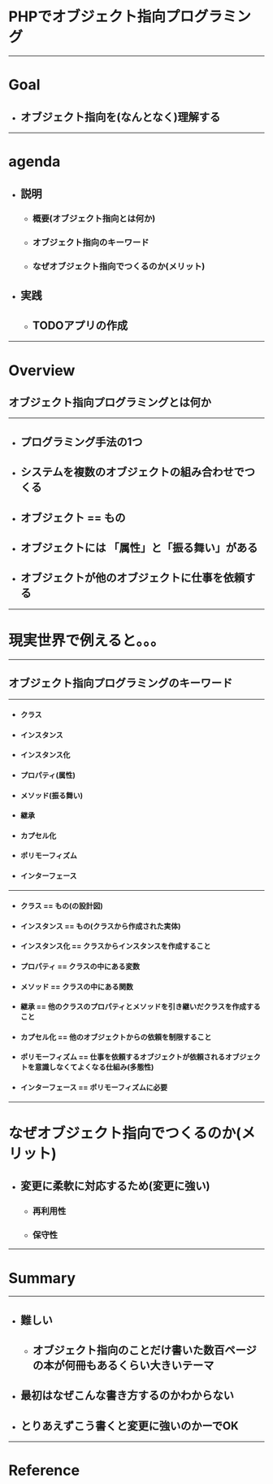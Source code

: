 

# PHPでオブジェクト指向プログラミング

---

# Goal
- ## オブジェクト指向を(なんとなく)理解する

---

# agenda
- ## 説明
  - ### 概要(オブジェクト指向とは何か)
  - ### オブジェクト指向のキーワード
  - ### なぜオブジェクト指向でつくるのか(メリット)
- ## 実践
  - ## TODOアプリの作成

---

# Overview
## オブジェクト指向プログラミングとは何か

---

- ## プログラミング手法の1つ
- ## システムを複数のオブジェクトの組み合わせでつくる
- ## オブジェクト == もの
- ## オブジェクトには 「属性」と「振る舞い」がある
- ## オブジェクトが他のオブジェクトに仕事を依頼する
 
---

# 現実世界で例えると。。。 

---

## オブジェクト指向プログラミングのキーワード

---

- #### クラス
- #### インスタンス
- #### インスタンス化
- #### プロパティ(属性)
- #### メソッド(振る舞い)
- #### 継承
- #### カプセル化
- #### ポリモーフィズム
- #### インターフェース

---

- #### クラス == もの(の設計図)
- #### インスタンス == もの(クラスから作成された実体)
- #### インスタンス化 == クラスからインスタンスを作成すること
- #### プロパティ == クラスの中にある**変数**
- #### メソッド == クラスの中にある**関数**
- #### 継承 == 他のクラスのプロパティとメソッドを引き継いだクラスを作成すること
- #### カプセル化 == 他のオブジェクトからの依頼を制限すること
- #### ポリモーフィズム == 仕事を依頼するオブジェクトが依頼されるオブジェクトを意識しなくてよくなる仕組み(多態性)
- #### インターフェース == ポリモーフィズムに必要

---

# なぜオブジェクト指向でつくるのか(メリット)
- ## 変更に柔軟に対応するため(変更に強い)
    - ### 再利用性
    - ### 保守性

---

# Summary

---

- ## 難しい
    - ## オブジェクト指向のことだけ書いた数百ページの本が何冊もあるくらい大きいテーマ
- ## 最初はなぜこんな書き方するのかわからない
- ## とりあえずこう書くと**変更に強い**のかーでOK

---

# Reference